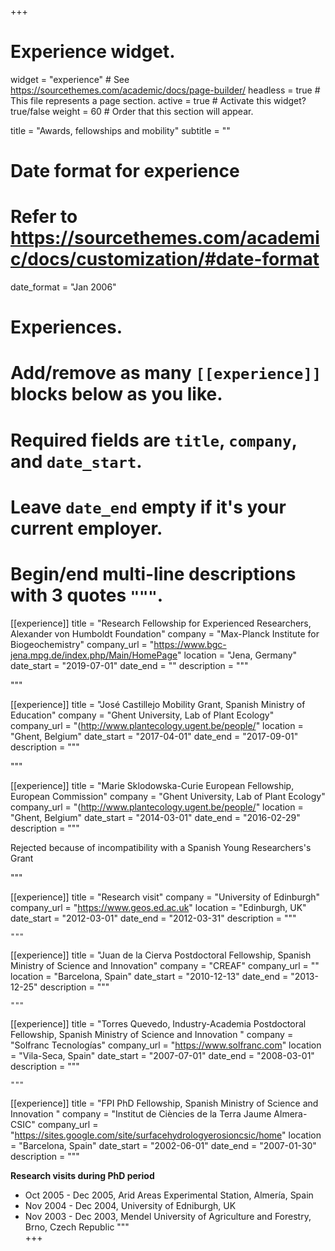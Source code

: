+++
# Experience widget.
widget = "experience"  # See https://sourcethemes.com/academic/docs/page-builder/
headless = true  # This file represents a page section.
active = true  # Activate this widget? true/false
weight = 60  # Order that this section will appear.

title = "Awards, fellowships and mobility"
subtitle = ""

# Date format for experience
#   Refer to https://sourcethemes.com/academic/docs/customization/#date-format
date_format = "Jan 2006"

# Experiences.
#   Add/remove as many `[[experience]]` blocks below as you like.
#   Required fields are `title`, `company`, and `date_start`.
#   Leave `date_end` empty if it's your current employer.
#   Begin/end multi-line descriptions with 3 quotes `"""`.
[[experience]]
  title = "Research Fellowship for Experienced Researchers, Alexander von Humboldt Foundation"
  company = "Max-Planck Institute for Biogeochemistry"
  company_url = "https://www.bgc-jena.mpg.de/index.php/Main/HomePage"
  location = "Jena, Germany"
  date_start = "2019-07-01"
  date_end = ""
  description = """
  
  """

[[experience]]
  title = "José Castillejo Mobility Grant, Spanish Ministry of Education"
  company = "Ghent University, Lab of Plant Ecology"
  company_url = "(http://www.plantecology.ugent.be/people/"
  location = "Ghent, Belgium"
  date_start = "2017-04-01"
  date_end = "2017-09-01"
  description = """
  
  
  """

[[experience]]
  title = "Marie Sklodowska-Curie European Fellowship, European Commission"
  company = "Ghent University, Lab of Plant Ecology"
  company_url = "(http://www.plantecology.ugent.be/people/"
  location = "Ghent, Belgium"
  date_start = "2014-03-01"
  date_end = "2016-02-29"
  description = """
  
  Rejected because of incompatibility with a Spanish Young Researchers's Grant
  
  """


[[experience]]
  title = "Research visit"
  company = "University of Edinburgh"
  company_url = "https://www.geos.ed.ac.uk"
  location = "Edinburgh, UK"
  date_start = "2012-03-01"
  date_end = "2012-03-31"
  description = """
  
    """


[[experience]]
  title = "Juan de la Cierva Postdoctoral Fellowship, Spanish Ministry of Science and Innovation"
  company = "CREAF"
  company_url = ""
  location = "Barcelona, Spain"
  date_start = "2010-12-13"
  date_end = "2013-12-25"
  description = """
  
  
    """
    
[[experience]]
  title = "Torres Quevedo, Industry-Academia Postdoctoral Fellowship, Spanish Ministry of Science and Innovation "
  company = "Solfranc Tecnologías"
  company_url = "https://www.solfranc.com"
  location = "Vila-Seca, Spain"
  date_start = "2007-07-01"
  date_end = "2008-03-01"
  description = """
  
  
    """  
   
[[experience]]
  title = "FPI PhD Fellowship, Spanish Ministry of Science and Innovation "
  company = "Institut de Ciències de la Terra Jaume Almera-CSIC"
  company_url = "https://sites.google.com/site/surfacehydrologyerosioncsic/home"
  location = "Barcelona, Spain"
  date_start = "2002-06-01"
  date_end = "2007-01-30"
  description = """
  
  **Research visits during PhD period**
  
  * Oct 2005 - Dec 2005, Arid Areas Experimental Station, Almería, Spain
  * Nov 2004 - Dec 2004, University of Edniburgh, UK
  * Nov 2003 - Dec 2003, Mendel University of Agriculture and Forestry, Brno, Czech Republic
    """     
+++
